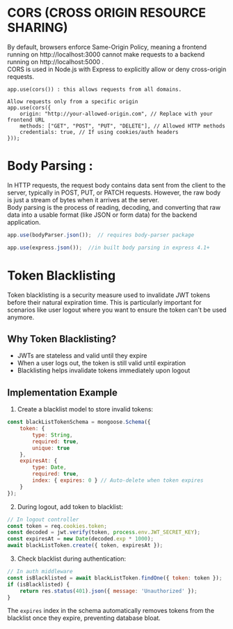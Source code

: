# CORS (CROSS ORIGIN RESOURCE SHARING)
By default, browsers enforce Same-Origin Policy, meaning a frontend running on http://localhost:3000 cannot make requests to a backend running on http://localhost:5000 . <br>
CORS is used in Node.js with Express to explicitly allow or deny cross-origin requests.
```
app.use(cors()) : this allows requests from all domains.
```
```
Allow requests only from a specific origin
app.use(cors({
    origin: "http://your-allowed-origin.com", // Replace with your frontend URL
    methods: ["GET", "POST", "PUT", "DELETE"], // Allowed HTTP methods
    credentials: true, // If using cookies/auth headers
}));
```

# Body Parsing : 
In HTTP requests, the request body contains data sent from the client to the server, typically in POST, PUT, or PATCH requests.
However, the raw body is just a stream of bytes when it arrives at the server.<br> Body parsing is the process of reading, decoding, and converting that raw data into a usable format (like JSON or form data) for the backend application.
```javascript
app.use(bodyParser.json());  // requires body-parser package
```
```javascript
app.use(express.json());  //in built body parsing in express 4.1+
```

# Token Blacklisting
Token blacklisting is a security measure used to invalidate JWT tokens before their natural expiration time. This is particularly important for scenarios like user logout where you want to ensure the token can't be used anymore.

## Why Token Blacklisting?
- JWTs are stateless and valid until they expire
- When a user logs out, the token is still valid until expiration
- Blacklisting helps invalidate tokens immediately upon logout

## Implementation Example
1. Create a blacklist model to store invalid tokens:
```javascript
const blackListTokenSchema = mongoose.Schema({
    token: {
        type: String,
        required: true,
        unique: true
    },
    expiresAt: {
        type: Date,
        required: true,
        index: { expires: 0 } // Auto-delete when token expires
    }
});
```

2. During logout, add token to blacklist:
```javascript
// In logout controller
const token = req.cookies.token;
const decoded = jwt.verify(token, process.env.JWT_SECRET_KEY);
const expiresAt = new Date(decoded.exp * 1000);
await blackListToken.create({ token, expiresAt });
```

3. Check blacklist during authentication:
```javascript
// In auth middleware
const isBlacklisted = await blackListToken.findOne({ token: token });
if (isBlacklisted) {
    return res.status(401).json({ message: 'Unauthorized' });
}
```

The `expires` index in the schema automatically removes tokens from the blacklist once they expire, preventing database bloat.